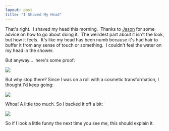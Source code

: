 ```yaml
---
layout: post
title: "I Shaved My Head"
---
```


<p>That's right.&nbsp; I shaved my head this morning.&nbsp; Thanks to <a href="http://www.jasonbock.net/" target="_blank">Jason</a> for some advice on how to go about doing it.&nbsp; The weirdest part about it isn't the look, but how it feels.&nbsp; It's like my head has been numb because it's had hair to buffer it from any sense of touch or something.&nbsp; I couldn't feel the water on my head in the shower.&nbsp; </p>
<p>But anyway...&nbsp; here's some proof:</p>
<p><img src="http://www.kindohm.com/images/shavecrop.jpg"></p>
<p>But why stop there? Since I was on a roll with a cosmetic transformation, I thought I'd keep going:</p>
<p><img src="http://www.kindohm.com/images/shavecrop-punch.jpg"></p>
<p>Whoa! A little too much. So I backed it off a bit:</p>
<p><img src="http://www.kindohm.com/images/shavecrop-pinch.jpg"></p>
<p>So if I look a little funny the next time you see me, this should explain it.</p>
 
